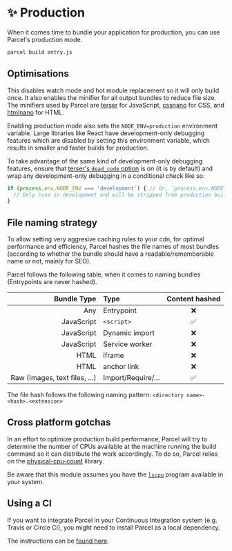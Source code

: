 # ✨ Production

When it comes time to bundle your application for production, you can use Parcel's production mode.

```bash
parcel build entry.js
```

## Optimisations

This disables watch mode and hot module replacement so it will only build once. It also enables the minifier for all output bundles to reduce file size. The minifiers used by Parcel are [terser](https://github.com/fabiosantoscode/terser) for JavaScript, [cssnano](http://cssnano.co) for CSS, and [htmlnano](https://github.com/posthtml/htmlnano) for HTML.

Enabling production mode also sets the `NODE_ENV=production` environment variable. Large libraries like React have development-only debugging features which are disabled by setting this environment variable, which results in smaller and faster builds for production.

To take advantage of the same kind of development-only debugging features, ensure that [terser's `dead_code` option](https://github.com/terser-js/terser#compress-options) is on \(it is by default\) and wrap any development-only debugging in a conditional check like so:

```javascript
if (process.env.NODE_ENV === 'development') { // Or, `process.env.NODE_ENV !== 'production'`
  // Only runs in development and will be stripped from production build.
}
```

## File naming strategy

To allow setting very aggresive caching rules to your cdn, for optimal performance and efficiency, Parcel hashes the file names of most bundles \(according to whether the bundle should have a readable/rememberable name or not, mainly for SEO\).

Parcel follows the following table, when it comes to naming bundles \(Entrypoints are never hashed\).

| Bundle Type | Type | Content hashed |
| ---: | :--- | :---: |
| Any | Entrypoint | ❌ |
| JavaScript | `<script>` | ✅ |
| JavaScript | Dynamic import | ❌ |
| JavaScript | Service worker | ❌ |
| HTML | iframe | ❌ |
| HTML | anchor link | ❌ |
| Raw \(Images, text files, ...\) | Import/Require/... | ✅ |

The file hash follows the following naming pattern: `<directory name>-<hash>.<extension>`

## Cross platform gotchas

In an effort to optimize production build performance, Parcel will try to determine the number of CPUs available at the machine running the build command so it can distribute the work accordingly. To do so, Parcel relies on the [physical-cpu-count](https://www.npmjs.com/package/physical-cpu-count) library.

Be aware that this module assumes you have the [`lscpu`](http://manpages.courier-mta.org/htmlman1/lscpu.1.html) program available in your system.

## Using a CI

If you want to integrate Parcel in your Continuous Integration system \(e.g. Travis or Circle CI\), you might need to install Parcel as a local dependency.

The instructions can be [found here](https://github.com/amymariaparker2401/website/tree/574adba7f88c1181c822d553056158f78247bbe7/src/i18n/en/docs/getting_started.html#adding-parcel-to-your-project).

